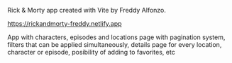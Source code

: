 
Rick & Morty app created with Vite by Freddy Alfonzo.

https://rickandmorty-freddy.netlify.app

App with characters, episodes and locations page with pagination system, filters that can be applied simultaneously, details page for every location, character or episode, posibility of adding to favorites,  etc
